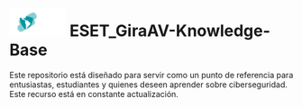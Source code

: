 <h1>
  <img src="Logo_GIra/GIRA-AV_-negativo_fondo_turquesa.png" alt="Logo" width="100" />
  ESET_GiraAV-Knowledge-Base
</h1>

<p>
  Este repositorio está diseñado para servir como un punto de referencia para entusiastas, estudiantes y quienes deseen aprender sobre ciberseguridad. Este recurso está en constante actualización.
</p>

